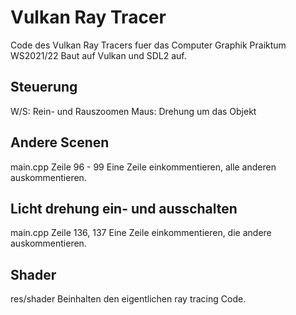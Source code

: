 # Vulkan Ray Tracer

Code des Vulkan Ray Tracers fuer das Computer Graphik Praiktum WS2021/22
Baut auf Vulkan und SDL2 auf.

## Steuerung

W/S: Rein- und Rauszoomen
Maus: Drehung um das Objekt

## Andere Scenen

main.cpp Zeile 96 - 99
Eine Zeile einkommentieren, alle anderen auskommentieren.

## Licht drehung ein- und ausschalten

main.cpp Zeile 136, 137
Eine Zeile einkommentieren, die andere auskommentieren.

## Shader

res/shader
Beinhalten den eigentlichen ray tracing Code.
